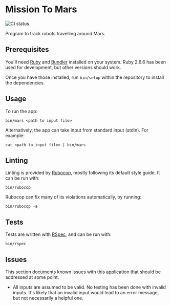 # Mission To Mars

![CI status](https://github.com/matt-thomson/mission-to-mars/workflows/CI/badge.svg)

Program to track robots travelling around Mars.

## Prerequisites

You'll need [Ruby](https://www.ruby-lang.org) and [Bundler](https://bundler.io/) installed on your system.  Ruby 2.6.6 has been used for development, but other versions should work.

Once you have those installed, run `bin/setup` within the repository to install the dependencies.

## Usage

To run the app:

```
bin/mars <path to input file>
```

Alternatively, the app can take input from standard input (stdin).  For example:

```
cat <path to input file> | bin/mars
```

## Linting

Linting is provided by [Rubocop](https://github.com/rubocop-hq/rubocop), mostly following its default style guide.  It can be run with:

```
bin/rubocop
```

Rubocop can fix many of its violations automatically, by running:

```
bin/rubocop -a
```

## Tests

Tests are written with [RSpec](https://rspec.info/), and can be run with:

```
bin/rspec
```

## Issues

This section documents known issues with this application that should be addressed at some point.

- All inputs are assumed to be valid.  No testing has been done with invalid inputs.  It's likely that an invalid input would lead to an error message, but not necessarily a helpful one.
